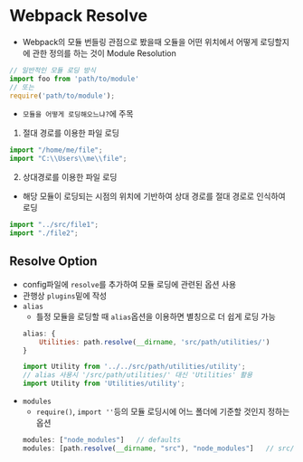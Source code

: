 # Webpack Resolve
- Webpack의 모듈 번들링 관점으로 봤을때 오듈을 어떤 위치에서 어떻게 로딩할지에 관한 정의를 하는 것이 Module Resolution
```javascript
// 일반적인 모듈 로딩 방식
import foo from 'path/to/module'
// 또는
require('path/to/module');
```
- `모듈을 어떻게 로딩해오느냐?`에 주목
1. 절대 경로를 이용한 파일 로딩
```javascript
import "/home/me/file";
import "C:\\Users\\me\\file";
```
2. 상대경로를 이용한 파일 로딩
- 해당 모듈이 로딩되는 시점의 위치에 기반하여 상대 경로를 절대 경로로 인식하여 로딩
```javascript
import "../src/file1";
import "./file2";
```

## Resolve Option
- config파일에 `resolve`를 추가하여 모듈 로딩에 관련된 옵션 사용
- 관행상 `plugins`밑에 작성
- `alias`
    - 틀정 모듈을 로딩할 때 `alias`옵션을 이용하면 별칭으로 더 쉽게 로딩 가능
    ```javascript
    alias: {
        Utilities: path.resolve(__dirname, 'src/path/utilities/')
    }

    import Utility from '../../src/path/utilities/utility';
    // alias 사용시 '/src/path/utilities/' 대신 'Utilities' 활용
    import Utility from 'Utilities/utility';
    ```
- `modules`
    - `require()`, `import ''`등의 모듈 로딩시에 어느 폴더에 기준할 것인지 정하는 옵션
    ```javascript
    modules: ["node_modules"]   // defaults
    modules: [path.resolve(__dirname, "src"), "node_modules"]   // src/node_modules
    ```